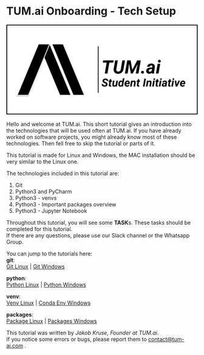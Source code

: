 # TUM.ai Onboarding - Tech Setup

![Image](other/TUMai_logo.png "TUM.ai Logo")

Hello and welcome at TUM.ai. This short tutorial gives an introduction into the technologies that will be used often at TUM.ai.
If you have already worked on software projects, you might already know most of these technologies. Then fell free to skip the tutorial or parts of it.

This tutorial is made for Linux and Windows, the MAC installation should be very similar to the Linux one.

The technologies included in this tutorial are:
1. Git
2. Python3 and PyCharm
3. Python3 - venvs
4. Python3 - Important packages overview
5. Python3 - Jupyter Notebook

Throughout this tutorial, you will see some **TASK**s. These tasks should be completed for this tutorial.  
If there are any questions, please use our Slack channel or the Whatsapp Group.  
  
You can jump to the tutorials here:  
**git**:  
[Git Linux](1-git/GIT-ONBOARDING-LIN.md) |
[Git Windows](1-git/GIT-ONBOARDING-WIN.md)
  
**python**:  
[Python Linux](2-python/PYTHON-ONBOARDING-LIN.md) |
[Python Windows](2-python/PYTHON-ONBOARDING-WIN.md)

**venv**:  
[Venv Linux](3-venv/VENV-ONBOARDING-LIN.md) |
[Conda Env Windows](3-venv/VENV-ONBOARDING-WIN.md)

**packages**:  
[Package Linux](4-packages/PACKAGES-ONBOARDING-LIN.md) |
[Packages Windows](4-packages/PACKAGES-ONBOARDING-WIN.md)
  
  
This tutorial was written by *Jakob Kruse, Founder at TUM.ai*.  
If you notice some errors or bugs, please report them to contact@tum-ai.com .  
